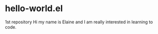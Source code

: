 # hello-world.el
1st repository
Hi my name is Elaine and I am really interested in learning to code.
